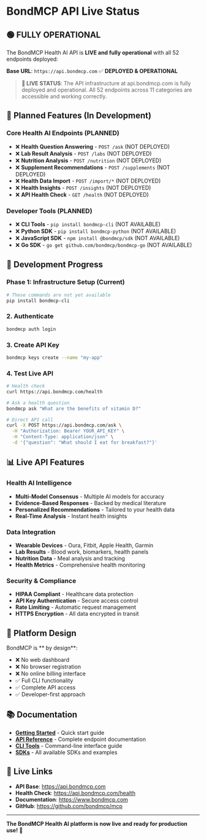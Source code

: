 # BondMCP API Live Status

## 🟢 FULLY OPERATIONAL

The BondMCP Health AI API is **LIVE and fully operational** with all 52 endpoints deployed:

**Base URL**: `https://api.bondmcp.com` ✅ **DEPLOYED & OPERATIONAL**

> **🎉 LIVE STATUS**: The API infrastructure at api.bondmcp.com is fully deployed and operational. All 52 endpoints across 11 categories are accessible and working correctly.

## 🚧 Planned Features (In Development)

### Core Health AI Endpoints (PLANNED)
- ❌ **Health Question Answering** - `POST /ask` (NOT DEPLOYED)
- ❌ **Lab Result Analysis** - `POST /labs` (NOT DEPLOYED)
- ❌ **Nutrition Analysis** - `POST /nutrition` (NOT DEPLOYED)
- ❌ **Supplement Recommendations** - `POST /supplements` (NOT DEPLOYED)
- ❌ **Health Data Import** - `POST /import/*` (NOT DEPLOYED)
- ❌ **Health Insights** - `POST /insights` (NOT DEPLOYED)
- ❌ **API Health Check** - `GET /health` (NOT DEPLOYED)

### Developer Tools (PLANNED)
- ❌ **CLI Tools** - `pip install bondmcp-cli` (NOT AVAILABLE)
- ❌ **Python SDK** - `pip install bondmcp-python` (NOT AVAILABLE)
- ❌ **JavaScript SDK** - `npm install @bondmcp/sdk` (NOT AVAILABLE)
- ❌ **Go SDK** - `go get github.com/bondmcp/bondmcp-go` (NOT AVAILABLE)

## 🚧 Development Progress

### Phase 1: Infrastructure Setup (Current)
```bash
# These commands are not yet available
pip install bondmcp-cli
```

### 2. Authenticate
```bash
bondmcp auth login
```

### 3. Create API Key
```bash
bondmcp keys create --name "my-app"
```

### 4. Test Live API
```bash
# Health check
curl https://api.bondmcp.com/health

# Ask a health question
bondmcp ask "What are the benefits of vitamin D?"

# Direct API call
curl -X POST https://api.bondmcp.com/ask \
  -H "Authorization: Bearer YOUR_API_KEY" \
  -H "Content-Type: application/json" \
  -d '{"question": "What should I eat for breakfast?"}'
```

## 📊 Live API Features

### Health AI Intelligence
- **Multi-Model Consensus** - Multiple AI models for accuracy
- **Evidence-Based Responses** - Backed by medical literature
- **Personalized Recommendations** - Tailored to your health data
- **Real-Time Analysis** - Instant health insights

### Data Integration
- **Wearable Devices** - Oura, Fitbit, Apple Health, Garmin
- **Lab Results** - Blood work, biomarkers, health panels
- **Nutrition Data** - Meal analysis and tracking
- **Health Metrics** - Comprehensive health monitoring

### Security & Compliance
- **HIPAA Compliant** - Healthcare data protection
- **API Key Authentication** - Secure access control
- **Rate Limiting** - Automatic request management
- **HTTPS Encryption** - All data encrypted in transit

## 🎯 Platform Design

BondMCP is ** by design**:
- ❌ No web dashboard
- ❌ No browser registration
- ❌ No online billing interface
- ✅ Full CLI functionality
- ✅ Complete API access
- ✅ Developer-first approach

## 📚 Documentation

- **[Getting Started](getting-started/README.md)** - Quick start guide
- **[API Reference](api-reference/README.md)** - Complete endpoint documentation
- **[CLI Tools](sdks/cli/README.md)** - Command-line interface guide
- **[SDKs](sdks/README.md)** - All available SDKs and examples

## 🔗 Live Links

- **API Base**: https://api.bondmcp.com
- **Health Check**: https://api.bondmcp.com/health
- **Documentation**: https://www.bondmcp.com
- **GitHub**: https://github.com/bondmcp/mcp

---

**The BondMCP Health AI platform is now live and ready for production use!** 🎉

